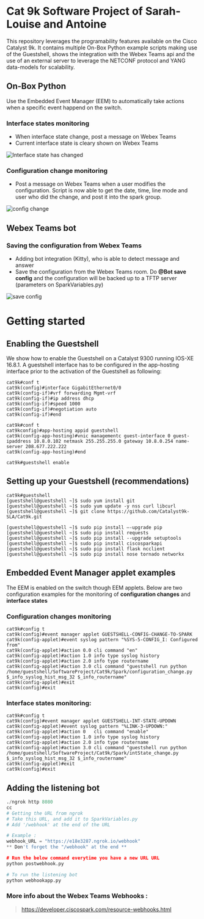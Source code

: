 # Cat 9k Software Project of Sarah-Louise and Antoine

This repository leverages the programability features available on the Cisco Catalyst 9k. It contains multiple On-Box Python example scripts making use of the Guestshell, shows the integration with the Webex Teams api and the use of an external server to leverage the NETCONF protocol and YANG data-models for scalability.  

## On-Box Python

Use the Embedded Event Manager (EEM) to automatically take actions when a specific event happend on the switch.  

### Interface states monitoring

* When interface state change, post a message on Webex Teams
* Current interface state is cleary shown on Webex Teams

![Interface state has changed](https://i.imgur.com/OtVRopE.png)

### Configuration change monitoring

* Post a message on Webex Teams when a user modifies the configuration. Script is now able to get the date, time, line mode and user who did the change, and post it into the spark group.

![config change](https://i.imgur.com/Yag4Wj8.png)


## Webex Teams bot 

### Saving the configuration from Webex Teams

* Adding bot integration (Kitty), who is able to detect message and answer
* Save the configuration from the Webex Teams room. Do __@Bot save config__ and the configuration will be backed up to a TFTP server (parameters on SparkVariables.py)

![save config](https://i.imgur.com/gxZNulb.png)


# Getting started

## Enabling the Guestshell

We show how to enable the Guestshell on a Catalyst 9300 running IOS-XE 16.8.1. A guestshell interface has to be configured in the app-hosting interface prior to the activation of the Guestshell as following:

```
cat9k#conf t
cat9k(config)#interface GigabitEthernet0/0
cat9k(config-if)#vrf forwarding Mgmt-vrf
cat9k(config-if)#ip address dhcp
cat9k(config-if)#speed 1000
cat9k(config-if)#negotiation auto
cat9k(config-if)#end

cat9k#conf t
cat9kconfig)#app-hosting appid guestshell 
cat9k(config-app-hosting)#vnic managementc guest-interface 0 guest-ipaddress 10.8.0.102 netmask 255.255.255.0 gateway 10.8.0.254 name-server 208.677.222.222
cat9k(config-app-hosting)#end

cat9k#guestshell enable

```

## Setting up your Guestshell (recommendations)

```
cat9k#guestshell
[guestshell@guestshell ~]$ sudo yum install git
[guestshell@guestshell ~]$ sudo yum update -y nss curl libcurl
[guestshell@guestshell ~]$ git clone https://github.com/Catalyst9k-SLA/Cat9k.git

[guestshell@guestshell ~]$ sudo pip install —-upgrade pip
[guestshell@guestshell ~]$ sudo pip install requests
[guestshell@guestshell ~]$ sudo pip install --upgrade setuptools
[guestshell@guestshell ~]$ sudo pip install ciscosparkapi
[guestshell@guestshell ~]$ sudo pip install flask ncclient
[guestshell@guestshell ~]$ sudo pip install nose tornado networkx

```

## Embedded Event Manager applet examples

The EEM is enabled on the switch though EEM applets. Below are two configuration examples for the monitoring of **configuration changes** and **interface states**

### Configuration changes monitoring

```
cat9k#config t
cat9k(config)#event manager applet GUESTSHELL-CONFIG-CHANGE-TO-SPARK
cat9k(config-applet)#event syslog pattern "%SYS-5-CONFIG_I: Configured from"
cat9k(config-applet)#action 0.0 cli command "en"
cat9k(config-applet)#action 1.0 info type syslog history
cat9k(config-applet)#action 2.0 info type routername
cat9k(config-applet)#action 3.0 cli command "guestshell run python /home/guestshell/SoftwareProject/Cat9k/Spark/configuration_change.py $_info_syslog_hist_msg_32 $_info_routername"
cat9k(config-applet)#exit
cat9k(config)#exit

```

### Interface states monitoring:

```
cat9k#config t
cat9k(config)#event manager applet GUESTSHELL-INT-STATE-UPDOWN
cat9k(config-applet)#event syslog pattern "%LINK-3-UPDOWN:"
cat9k(config-applet)#action 0   cli command "enable"
cat9k(config-applet)#action 1.0 info type syslog history
cat9k(config-applet)#action 2.0 info type routername
cat9k(config-applet)#action 3.0 cli command "guestshell run python /home/guestshell/SoftwareProject/Cat9k/Spark/intState_change.py $_info_syslog_hist_msg_32 $_info_routername"
cat9k(config-applet)#exit
cat9k(config)#exit

```

## Adding the listening bot

```python
./ngrok http 8080
cc
# Getting the URL from ngrok
# Take this URL, and add it to SparkVariables.py
# Add '/webhook' at the end of the URL

# Example :
webhook_URL = "https://e18e3287.ngrok.io/webhook"
** Don't forget the "/webhook" at the end **

# Run the below command everytime you have a new URL URL
python postwebhook.py

# To run the listening bot
python webhookapp.py
```

### More info about the Webex Teams Webhooks :

> https://developer.ciscospark.com/resource-webhooks.html
